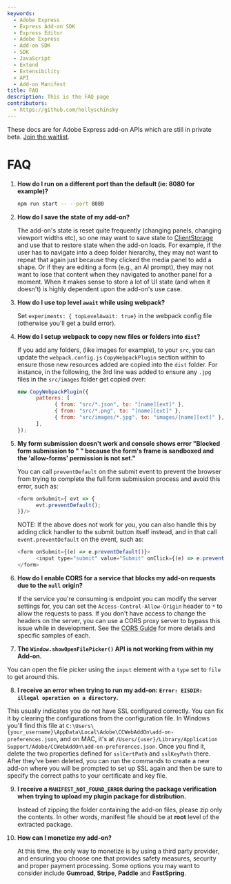 ```yaml
---
keywords:
  - Adobe Express
  - Express Add-on SDK
  - Express Editor
  - Adobe Express
  - Add-on SDK
  - SDK
  - JavaScript
  - Extend
  - Extensibility
  - API
  - Add-on Manifest
title: FAQ
description: This is the FAQ page
contributors:
  - https://github.com/hollyschinsky
---
```

<InlineAlert slots="text" variant="info"/>

These docs are for Adobe Express add-on APIs which are still in private beta. [Join the waitlist](https://adobe.com/go/express-developer).

# FAQ

1. **How do I run on a different port than the default (ie: 8080 for example)?**

      ```bash
      npm run start -- --port 8080
      ```

2. **How do I save the state of my add-on?**

      The add-on's state is reset quite frequently (changing panels, changing viewport widths etc), so one may want to save state to [ClientStorage](.) and use that to restore state when the add-on loads. For example, if the user has to navigate into a deep folder hierarchy, they may not want to repeat that again just because they clicked the media panel to add a shape. Or if they are editing a form (e.g., an AI prompt), they may not want to lose that content when they navigated to another panel for a moment. When it makes sense to store a lot of UI state (and when it doesn't) is highly dependent upon the add-on's use case.

3. **How do I use top level `await` while using webpack?**

      Set `experiments: { topLevelAwait: true}` in the webpack config file (otherwise you'll get a build error).

4. **How do I setup webpack to copy new files or folders into `dist`?**

    If you add any folders, (like images for example), to your `src`, you can update the `webpack.config.js` `CopyWebpackPlugin` section within to ensure those new resources added are copied into the `dist` folder. For instance, in the following, the 3rd line was added to ensure any `.jpg` files in the `src/images` folder get copied over:
         
      ```js
      new CopyWebpackPlugin({
            patterns: [
                  { from: "src/*.json", to: "[name][ext]" },
                  { from: "src/*.png", to: "[name][ext]" },
                  { from: "src/images/*.jpg", to: "images/[name][ext]" },
            ],
      });
      ```
         
5. **My form submission doesn't work and console shows error "Blocked form submission to " " because the form's frame is sandboxed and the 'allow-forms' permission is not set."**

      You can call `preventDefault` on the submit event to prevent the browser from trying to complete the full form submission process and avoid this error, such as:

      ```js
      <form onSubmit={ evt => {                  
            evt.preventDefault();
      }}/>
      ```

      NOTE:
      If the above does not work for you, you can also handle this by adding click handler to the submit button itself instead, and in that call `event.preventDefault` on the event, such as:

      ```javascript
      <form onSubmit={(e) => e.preventDefault()}>
            <input type="submit" value="Submit" onClick={(e) => e.preventDefault()}/>
      </form>
      ```

6. **How do I enable CORS for a service that blocks my add-on requests due to the `null` origin?**

      If the service you're consuming is endpoint you can modify the server settings for, you can set the `Access-Control-Allow-Origin` header to `*` to allow the requests to pass. If you don't have access to change the headers on the server, you can use a CORS proxy server to bypass this issue while in development. See the [CORS Guide](../guides/develop/cors.md) for more details and specific samples of each.

7. **The `Window.showOpenFilePicker()` API is not working from within my Add-on.**
      
 You can open the file picker using the `input` element with a `type` set to `file` to get around this.

8. **I receive an error when trying to run my add-on: `Error: EISDIR: illegal operation on a directory`.**

 This usually indicates you do not have SSL configured correctly. You can fix it by clearing the configurations from the configuration file. In Windows you'll find this file at `C:\Users\{your_username}\AppData\Local\Adobe\CCWebAddOn\add-on-preferences.json`, and on MAC, it's at `/Users/{user}/Library/Application Support/Adobe/CCWebAddOn\add-on-preferences.json`. Once you find it, delete the two properties defined for `sslCertPath` and `sslKeyPath` there. After they've been deleted, you can run the commands to create a new add-on where you will be prompted to set up SSL again and then be sure to specify the correct paths to your certificate and key file. 
>
9. **I receive a `MANIFEST_NOT_FOUND_ERROR` during the package verification when trying to upload my plugin package for distribution.**

      Instead of zipping the folder containing the add-on files, please zip only the contents. In other words, manifest file should be at **root** level of the extracted package.

10. **How can I monetize my add-on?**

      At this time, the only way to monetize is by using a third party provider, and ensuring you choose one that provides safety measures, security and proper payment processing. Some options you may want to consider include **Gumroad**, **Stripe**, **Paddle** and **FastSpring**.
